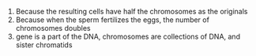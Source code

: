 1. Because the resulting cells have half the chromosomes as the originals
2. Because when the sperm fertilizes the eggs, the number of chromosomes doubles
3. gene is a part of the DNA, chromosomes are collections of DNA, and sister chromatids 